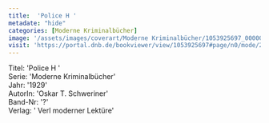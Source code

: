 ```yaml
---
title:  'Police H '
metadate: "hide"
categories: [Moderne Kriminalbücher]
image: '/assets/images/coverart/Moderne Kriminalbücher/1053925697_00000010.jpg'
visit: 'https://portal.dnb.de/bookviewer/view/1053925697#page/n0/mode/2up'
---
```

Titel: 'Police H ' <br>
Serie: 'Moderne Kriminalbücher' <br>
Jahr: '1929' <br>
AutorIn: 'Oskar T. Schweriner' <br>
Band-Nr: '?' <br>
Verlag: ' Verl moderner Lektüre'